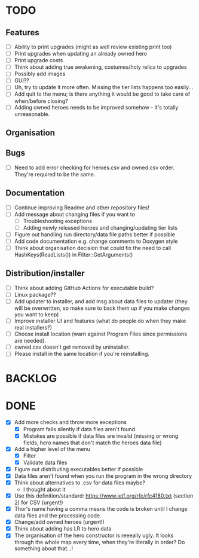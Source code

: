 # TODO

## Features
- [ ] Ability to print upgrades (might as well review existing print too)
- [ ] Print upgrades when updating an already owned hero
- [ ] Print upgrade costs
- [ ] Think about adding true awakening, costumes/holy relics to upgrades
- [ ] Possibly add images
- [ ] GUI??
- [ ] Uh, try to update it more often. Missing the tier lists happens too easily...
- [ ] Add quit to the menu; is there anything it would be good to take care of when/before closing?
- [ ] Adding owned heroes needs to be improved somehow - it's totally unreasonable.

## Organisation

## Bugs
- [ ] Need to add error checking for heroes.csv and owned.csv order. They're required to be the same.

## Documentation
- [ ] Continue improving Readme and other repository files!
- [ ] Add message about changing files if you want to
  - [ ] Troubleshooting exceptions
  - [ ] Adding newly released heroes and changing/updating tier lists
- [ ] Figure out handling run directory/data file paths better if possible
- [ ] Add code documentation e.g. change comments to Doxygen style
- [ ] Think about organisation decision that could fix the need to call HashKeys(ReadLists()) in Filter::GetArguments()

## Distribution/installer
- [ ] Think about adding GitHub Actions for executable build?
- [ ] Linux package??
- [ ] Add updater to installer, and add msg about data files to updater (they will be overwritten, so make sure to back them up if you make changes you want to keep)
- [ ] Improve installer UI and features (what do people do when they make real installers?)
- [ ] Choose install location (warn against Program Files since permissions are needed). 
- [ ] owned.csv doesn't get removed by uninstaller. 
- [ ] Please install in the same location if you're reinstalling.

# BACKLOG

# DONE
- [x] Add more checks and throw more exceptions
  - [x] Program fails silently if data files aren't found
  - [x] Mistakes are possible if data files are invalid (missing or wrong fields, hero names that don't match the heroes data file)
- [x] Add a higher level of the menu
  - [x] Filter
  - [x] Validate data files
- [x] Figure out distributing executables better if possible
- [x] Data files aren't found when you run the program in the wrong directory
- [x] Think about alternatives to .csv for data files maybe?
  - I thought about it
- [x] Use this definition/standard: https://www.ietf.org/rfc/rfc4180.txt (section 2) for CSV (urgent!)
- [x] Thor's name having a comma means the code is broken until I change data files and the processing code.
- [x] Change/add owned heroes (urgent!)
- [x] Think about adding has LR to hero data
- [x] The organisation of the hero constructor is reeeally ugly. It looks through the whole map every time, when they're literally in order? Do something about that...!

